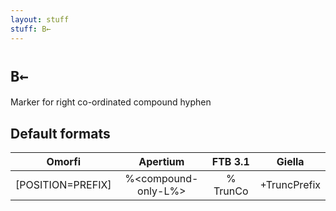```yaml
---
layout: stuff
stuff: B←
---
```

# ` B← `

Marker for right co-ordinated compound hyphen

## Default formats
| Omorfi | Apertium | FTB 3.1 | Giella |
|:------:|:--------:|:-------:|:------:|
|  [POSITION=PREFIX] |  %<compound-only-L%> |  % TrunCo |  +TruncPrefix  |
